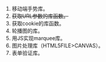 1.  移动端手势库。
2.  <del>获取URL参数的库函数。</del>
3.  获取cookie的库函数。
4.  轮播图的库。
5.  用JS实现marquee库。
6.  图片处理库（HTML5FILE>CANVAS）。
7.  表单验证库。

